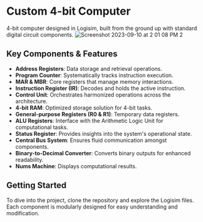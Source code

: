 # Custom 4-bit Computer
4-bit computer designed in Logisim, built from the ground up with standard digital circuit components.
![Screenshot 2023-09-10 at 2 01 08 PM 2](https://github.com/kianfattahy/4BIT_CPU/assets/94335877/3c16b51d-c733-4b7c-a8e1-a536016b213a)

## Key Components & Features

- **Address Registers**: Data storage and retrieval operations.
- **Program Counter**: Systematically tracks instruction execution.
- **MAR & MBR**: Core registers that manage memory interactions.
- **Instruction Register (IR)**: Decodes and holds the active instruction.
- **Control Unit**: Orchestrates harmonized operations across the architecture.
- **4-bit RAM**: Optimized storage solution for 4-bit tasks.
- **General-purpose Registers (R0 & R1)**: Temporary data registers.
- **ALU Registers**: Interface with the Arithmetic Logic Unit for computational tasks.
- **Status Register**: Provides insights into the system's operational state.
- **Central Bus System**: Ensures fluid communication amongst components.
- **Binary-to-Decimal Converter**: Converts binary outputs for enhanced readability.
- **Nums Machine**: Displays computational results.

## Getting Started

To dive into the project, clone the repository and explore the Logisim files. Each component is modularly designed for easy understanding and modification.

